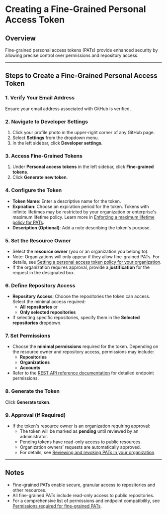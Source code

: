 # Creating a Fine-Grained Personal Access Token

## Overview

Fine-grained personal access tokens (PATs) provide enhanced security by allowing precise control over permissions and repository access.

---

## Steps to Create a Fine-Grained Personal Access Token

### 1. Verify Your Email Address
Ensure your email address associated with GitHub is verified.

### 2. Navigate to Developer Settings
1. Click your profile photo in the upper-right corner of any GitHub page.
2. Select **Settings** from the dropdown menu.
3. In the left sidebar, click **Developer settings**.

### 3. Access Fine-Grained Tokens
1. Under **Personal access tokens** in the left sidebar, click **Fine-grained tokens**.
2. Click **Generate new token**.

### 4. Configure the Token
- **Token Name**: Enter a descriptive name for the token.
- **Expiration**: Choose an expiration period for the token. Tokens with infinite lifetimes may be restricted by your organization or enterprise's maximum lifetime policy. Learn more in [Enforcing a maximum lifetime policy for PATs](https://docs.github.com).
- **Description (Optional)**: Add a note describing the token's purpose.

### 5. Set the Resource Owner
- Select the **resource owner** (you or an organization you belong to).
- Note: Organizations will only appear if they allow fine-grained PATs. For details, see [Setting a personal access token policy for your organization](https://docs.github.com).
- If the organization requires approval, provide a **justification** for the request in the designated box.

### 6. Define Repository Access
- **Repository Access**: Choose the repositories the token can access. Select the minimal access required:
  - **All repositories** or
  - **Only selected repositories**
- If selecting specific repositories, specify them in the **Selected repositories** dropdown.

### 7. Set Permissions
- Choose the **minimal permissions** required for the token. Depending on the resource owner and repository access, permissions may include:
  - **Repositories**
  - **Organizations**
  - **Accounts**
- Refer to the [REST API reference documentation](https://docs.github.com) for detailed endpoint permissions.

### 8. Generate the Token
Click **Generate token**.

### 9. Approval (If Required)
- If the token's resource owner is an organization requiring approval:
  - The token will be marked as **pending** until reviewed by an administrator.
  - Pending tokens have read-only access to public resources.
  - Organization owners’ requests are automatically approved.
  - For details, see [Reviewing and revoking PATs in your organization](https://docs.github.com).

---

## Notes
- Fine-grained PATs enable secure, granular access to repositories and other resources.
- All fine-grained PATs include read-only access to public repositories.
- For a comprehensive list of permissions and endpoint compatibility, see [Permissions required for fine-grained PATs](https://docs.github.com).
